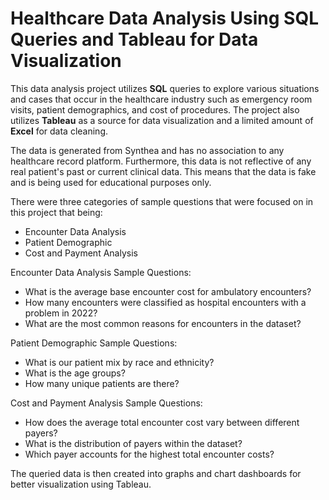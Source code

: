 # Healthcare Data Analysis Using SQL Queries and Tableau for Data Visualization

This data analysis project utilizes **SQL** queries to explore various situations and cases that occur in the healthcare industry such as emergency room visits, patient demographics, and cost of procedures.
The project also utilizes **Tableau** as a source for data visualization and a limited amount of **Excel** for data cleaning.

The data is generated from Synthea and has no association to any healthcare record platform. Furthermore, this data is not reflective of any real patient's past or current clinical data. This means that the data is fake and is being used for educational purposes only.

There were three categories of sample questions that were focused on in this project that being:
- Encounter Data Analysis
- Patient Demographic
- Cost and Payment Analysis


Encounter Data Analysis Sample Questions:
- What is the average base encounter cost for ambulatory encounters?
- How many encounters were classified as hospital encounters with a problem in 2022?
- What are the most common reasons for encounters in the dataset?

Patient Demographic Sample Questions:
- What is our patient mix by race and ethnicity?
- What is the age groups?
- How many unique patients are there?

Cost and Payment Analysis Sample Questions:
- How does the average total encounter cost vary between different payers?
- What is the distribution of payers within the dataset?
- Which payer accounts for the highest total encounter costs?

The queried data is then created into graphs and chart dashboards for better visualization using Tableau.

